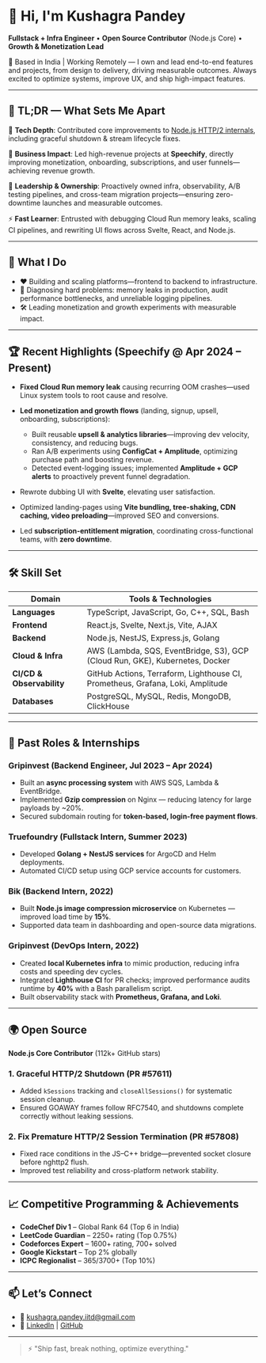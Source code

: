 # 👋 Hi, I'm **Kushagra Pandey**

**Fullstack + Infra Engineer** • **Open Source Contributor** (Node.js Core) • **Growth & Monetization Lead**

📍 Based in India | Working Remotely — I own and lead end-to-end features and projects, from design to delivery, driving measurable outcomes. Always excited to optimize systems, improve UX, and ship high-impact features.

---

## 🧩 TL;DR — What Sets Me Apart

🔧 **Tech Depth**: Contributed core improvements to [Node.js HTTP/2 internals](https://github.com/nodejs/node/pull/57611), including graceful shutdown & stream lifecycle fixes.

🚀 **Business Impact**: Led high-revenue projects at **Speechify**, directly improving monetization, onboarding, subscriptions, and user funnels—achieving revenue growth.

🧠 **Leadership & Ownership**: Proactively owned infra, observability, A/B testing pipelines, and cross-team migration projects—ensuring zero-downtime launches and measurable outcomes.

⚡ **Fast Learner**: Entrusted with debugging Cloud Run memory leaks, scaling CI pipelines, and rewriting UI flows across Svelte, React, and Node.js.

---

## 🚀 What I Do

* ❤️ Building and scaling platforms—frontend to backend to infrastructure.
* 🧠 Diagnosing hard problems: memory leaks in production, audit performance bottlenecks, and unreliable logging pipelines.
* 🛠 Leading monetization and growth experiments with measurable impact.

---

## 🏆 Recent Highlights (Speechify @ Apr 2024 – Present)

* **Fixed Cloud Run memory leak** causing recurring OOM crashes—used Linux system tools to root cause and resolve.
* **Led monetization and growth flows** (landing, signup, upsell, onboarding, subscriptions):

  * Built reusable **upsell & analytics libraries**—improving dev velocity, consistency, and reducing bugs.
  * Ran A/B experiments using **ConfigCat + Amplitude**, optimizing purchase path and boosting revenue.
  * Detected event-logging issues; implemented **Amplitude + GCP alerts** to proactively prevent funnel degradation.
* Rewrote dubbing UI with **Svelte**, elevating user satisfaction.
* Optimized landing-pages using **Vite bundling, tree-shaking, CDN caching, video preloading**—improved SEO and conversions.
* Led **subscription-entitlement migration**, coordinating cross-functional teams, with **zero downtime**.

---

## 🛠 Skill Set

| Domain                    | Tools & Technologies                                                           |
| ------------------------- | ------------------------------------------------------------------------------ |
| **Languages**             | TypeScript, JavaScript, Go, C++, SQL, Bash                                     |
| **Frontend**              | React.js, Svelte, Next.js, Vite, AJAX                                          |
| **Backend**               | Node.js, NestJS, Express.js, Golang                                            |
| **Cloud & Infra**         | AWS (Lambda, SQS, EventBridge, S3), GCP (Cloud Run, GKE), Kubernetes, Docker   |
| **CI/CD & Observability** | GitHub Actions, Terraform, Lighthouse CI, Prometheus, Grafana, Loki, Amplitude |
| **Databases**             | PostgreSQL, MySQL, Redis, MongoDB, ClickHouse                                  |

---

## 🧩 Past Roles & Internships

### Gripinvest (Backend Engineer, Jul 2023 – Apr 2024)

* Built an **async processing system** with AWS SQS, Lambda & EventBridge.
* Implemented **Gzip compression** on Nginx — reducing latency for large payloads by \~20%.
* Secured subdomain routing for **token-based, login-free payment flows**.

### Truefoundry (Fullstack Intern, Summer 2023)

* Developed **Golang + NestJS services** for ArgoCD and Helm deployments.
* Automated CI/CD setup using GCP service accounts for customers.

### Bik (Backend Intern, 2022)

* Built **Node.js image compression microservice** on Kubernetes — improved load time by **15%**.
* Supported data team in dashboarding and open-source data migrations.

### Gripinvest (DevOps Intern, 2022)

* Created **local Kubernetes infra** to mimic production, reducing infra costs and speeding dev cycles.
* Integrated **Lighthouse CI** for PR checks; improved performance audits runtime by **40%** with a Bash parallelism script.
* Built observability stack with **Prometheus, Grafana, and Loki**.

---

## 🌍 Open Source

**Node.js Core Contributor** (112k+ GitHub stars)

### 1. Graceful HTTP/2 Shutdown (PR #57611)

* Added `kSessions` tracking and `closeAllSessions()` for systematic session cleanup.
* Ensured GOAWAY frames follow RFC7540, and shutdowns complete correctly without leaking sessions.

### 2. Fix Premature HTTP/2 Session Termination (PR #57808)

* Fixed race conditions in the JS–C++ bridge—prevented socket closure before nghttp2 flush.
* Improved test reliability and cross-platform network stability.

---

## 📈 Competitive Programming & Achievements

* **CodeChef Div 1** – Global Rank 64 (Top 6 in India)
* **LeetCode Guardian** – 2250+ rating (Top 0.75%)
* **Codeforces Expert** – 1600+ rating, 700+ solved
* **Google Kickstart** – Top 2% globally
* **ICPC Regionalist** – 365/3700+ (Top 10%)

---

## 📫 Let’s Connect

* 📧 [kushagra.pandey.iitd@gmail.com](mailto:kushagra.pandey.iitd@gmail.com)
* 🔗 [LinkedIn](https://linkedin.com/in/kushagra-pandey-iitd) | [GitHub](https://github.com/pandeykushagra51)

---

> ⚡️ "Ship fast, break nothing, optimize everything."
